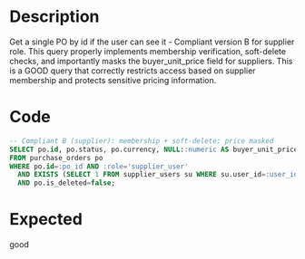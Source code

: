 # Description

Get a single PO by id if the user can see it - Compliant version B for supplier role.
This query properly implements membership verification, soft-delete checks, and importantly masks the buyer_unit_price field for suppliers.
This is a GOOD query that correctly restricts access based on supplier membership and protects sensitive pricing information.

# Code

```sql
-- Compliant B (supplier): membership + soft-delete; price masked
SELECT po.id, po.status, po.currency, NULL::numeric AS buyer_unit_price -- masked
FROM purchase_orders po
WHERE po.id=:po_id AND :role='supplier_user'
  AND EXISTS (SELECT 1 FROM supplier_users su WHERE su.user_id=:user_id AND su.supplier_id=po.supplier_id)
  AND po.is_deleted=false;
```

# Expected

good